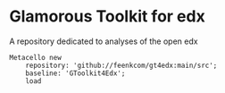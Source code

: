 # Glamorous Toolkit for edx
A repository dedicated to analyses of the open edx 

```
Metacello new
	repository: 'github://feenkcom/gt4edx:main/src';
	baseline: 'GToolkit4Edx';
	load
```
